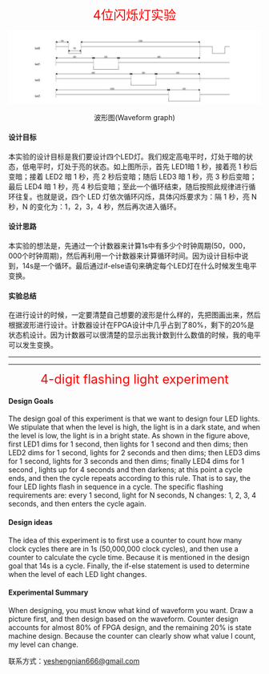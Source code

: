 <div align = "center" style = "color:red"><span style="font-size:25px;">4位闪烁灯实验</span></div>

![](./1.png)
<center>波形图(Waveform graph)</center>

#### <b>设计目标</b>
本实验的设计目标是我们要设计四个LED灯。我们规定高电平时，灯处于暗的状态，低电平时，灯处于亮的状态。如上图所示，首先 LED1暗 1 秒，接着亮 1 秒后变暗；接着 LED2 暗 1 秒，亮 2 秒后变暗；随后 LED3 暗 1 秒，亮 3 秒后变暗；最后 LED4 暗 1 秒，亮 4 秒后变暗；至此一个循环结束，随后按照此规律进行循环往复。也就是说，四个 LED 灯依次循环闪烁，具体闪烁要求为：隔 1 秒，亮 N 秒，N 的变化为：1，2，3，4 秒，然后再次进入循环。
#### <b>设计思路</b>
本实验的想法是，先通过一个计数器来计算1s中有多少个时钟周期(50，000，000个时钟周期)，然后再利用一个计数器来计算循环时间。因为设计目标中说到，14s是一个循环。最后通过if-else语句来确定每个LED灯在什么时候发生电平变换。

#### <b>实验总结</b>
在进行设计的时候，一定要清楚自己想要的波形是什么样的，先把图画出来，然后根据波形进行设计。计数器设计在FPGA设计中几乎占到了80%，剩下的20%是状态机设计。因为计数器可以很清楚的显示出我计数到什么数值的时候，我的电平可以发生变换。

***
***

<div align = "center" style = "color:red"><span style="font-size:25px;">4-digit flashing light experiment</span></div>

#### <b>Design Goals</b>
The design goal of this experiment is that we want to design four LED lights. We stipulate that when the level is high, the light is in a dark state, and when the level is low, the light is in a bright state. As shown in the figure above, first LED1 dims for 1 second, then lights for 1 second and then dims; then LED2 dims for 1 second, lights for 2 seconds and then dims; then LED3 dims for 1 second, lights for 3 seconds and then dims; finally LED4 dims for 1 second , lights up for 4 seconds and then darkens; at this point a cycle ends, and then the cycle repeats according to this rule. That is to say, the four LED lights flash in sequence in a cycle. The specific flashing requirements are: every 1 second, light for N seconds, N changes: 1, 2, 3, 4 seconds, and then enters the cycle again.

#### <b>Design ideas</b>
The idea of this experiment is to first use a counter to count how many clock cycles there are in 1s (50,000,000 clock cycles), and then use a counter to calculate the cycle time. Because it is mentioned in the design goal that 14s is a cycle. Finally, the if-else statement is used to determine when the level of each LED light changes.

#### <b>Experimental Summary</b>
When designing, you must know what kind of waveform you want. Draw a picture first, and then design based on the waveform. Counter design accounts for almost 80% of FPGA design, and the remaining 20% is state machine design. Because the counter can clearly show what value I count, my level can change.

联系方式：<yeshengnian666@gmail.com>
